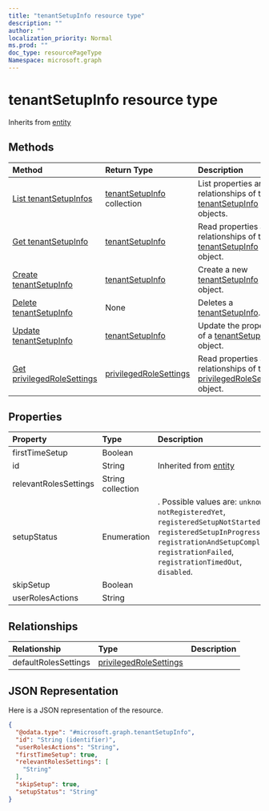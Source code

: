 ```yaml
---
title: "tenantSetupInfo resource type"
description: ""
author: ""
localization_priority: Normal
ms.prod: ""
doc_type: resourcePageType
Namespace: microsoft.graph
---
```



# tenantSetupInfo resource type




Inherits from [entity](../resources/entity.md)

## Methods
|Method|Return Type|Description|
|:---|:---|:---|
|[List tenantSetupInfos](../api/tenantsetupinfo-list.md)|[tenantSetupInfo](../resources/tenantSetupInfo.md) collection|List properties and relationships of the [tenantSetupInfo](../resources/tenantsetupinfo.md) objects.|
|[Get tenantSetupInfo](../api/tenantsetupinfo-get.md)|[tenantSetupInfo](../resources/tenantSetupInfo.md)|Read properties and relationships of the [tenantSetupInfo](../resources/tenantsetupinfo.md) object.|
|[Create tenantSetupInfo](../api/tenantsetupinfo-create.md)|[tenantSetupInfo](../resources/tenantSetupInfo.md)|Create a new [tenantSetupInfo](../resources/tenantsetupinfo.md) object.|
|[Delete tenantSetupInfo](../api/tenantsetupinfo-delete.md)|None|Deletes a [tenantSetupInfo](../resources/tenantsetupinfo.md).|
|[Update tenantSetupInfo](../api/tenantsetupinfo-update.md)|[tenantSetupInfo](../resources/tenantSetupInfo.md)|Update the properties of a [tenantSetupInfo](../resources/tenantsetupinfo.md) object.|
|[Get privilegedRoleSettings](../api/privilegedrolesettings-get.md)|[privilegedRoleSettings](../resources/privilegedRoleSettings.md)|Read properties and relationships of the [privilegedRoleSettings](../resources/privilegedrolesettings.md) object.|

## Properties
|Property|Type|Description|
|:---|:---|:---|
|firstTimeSetup|Boolean||
|id|String| Inherited from [entity](../resources/entity.md)|
|relevantRolesSettings|String collection||
|setupStatus|Enumeration|. Possible values are: `unknown`, `notRegisteredYet`, `registeredSetupNotStarted`, `registeredSetupInProgress`, `registrationAndSetupCompleted`, `registrationFailed`, `registrationTimedOut`, `disabled`.|
|skipSetup|Boolean||
|userRolesActions|String||

## Relationships
|Relationship|Type|Description|
|:---|:---|:---|
|defaultRolesSettings|[privilegedRoleSettings](../resources/privilegedRoleSettings.md)||

## JSON Representation
Here is a JSON representation of the resource.
<!-- {
  "blockType": "resource",
  "keyProperty": "id",
  "@odata.type": "microsoft.graph.tenantSetupInfo",
  "baseType": "microsoft.graph.entity",
  "openType": false
}
-->
``` json
{
  "@odata.type": "#microsoft.graph.tenantSetupInfo",
  "id": "String (identifier)",
  "userRolesActions": "String",
  "firstTimeSetup": true,
  "relevantRolesSettings": [
    "String"
  ],
  "skipSetup": true,
  "setupStatus": "String"
}
```

